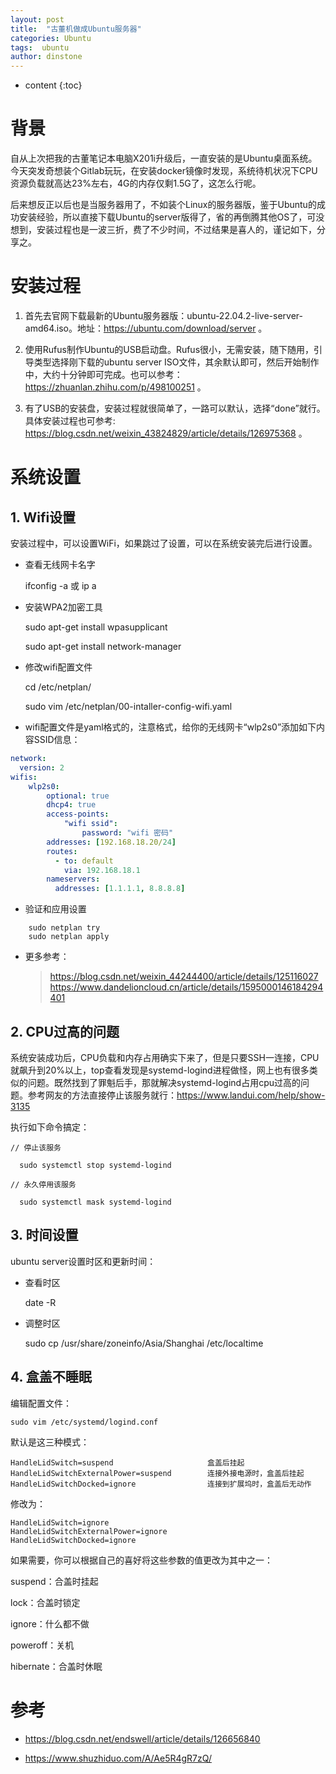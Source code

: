 ```yaml
---
layout: post
title:  "古董机做成Ubuntu服务器"
categories: Ubuntu
tags:  ubuntu
author: dinstone
---
```


* content
{:toc}

# 背景

自从上次把我的古董笔记本电脑X201i升级后，一直安装的是Ubuntu桌面系统。今天突发奇想装个Gitlab玩玩，在安装docker镜像时发现，系统待机状况下CPU资源负载就高达23%左右，4G的内存仅剩1.5G了，这怎么行呢。

后来想反正以后也是当服务器用了，不如装个Linux的服务器版，鉴于Ubuntu的成功安装经验，所以直接下载Ubuntu的server版得了，省的再倒腾其他OS了，可没想到，安装过程也是一波三折，费了不少时间，不过结果是喜人的，谨记如下，分享之。

# 安装过程

1. 首先去官网下载最新的Ubuntu服务器版：ubuntu-22.04.2-live-server-amd64.iso。地址：https://ubuntu.com/download/server 。

2. 使用Rufus制作Ubuntu的USB启动盘。Rufus很小，无需安装，随下随用，引导类型选择刚下载的ubuntu server ISO文件，其余默认即可，然后开始制作中，大约十分钟即可完成。也可以参考：https://zhuanlan.zhihu.com/p/498100251 。

3. 有了USB的安装盘，安装过程就很简单了，一路可以默认，选择“done”就行。具体安装过程也可参考: https://blog.csdn.net/weixin_43824829/article/details/126975368 。


# 系统设置

## 1. Wifi设置

安装过程中，可以设置WiFi，如果跳过了设置，可以在系统安装完后进行设置。

  * 查看无线网卡名字

    ifconfig -a 或 ip a

  * 安装WPA2加密工具
    
    sudo apt-get install wpasupplicant

    sudo apt-get install network-manager

  * 修改wifi配置文件

    cd /etc/netplan/
    
    sudo vim /etc/netplan/00-intaller-config-wifi.yaml

  * wifi配置文件是yaml格式的，注意格式，给你的无线网卡“wlp2s0”添加如下内容SSID信息：

  ```yaml
  network:
    version: 2
  wifis:
      wlp2s0:
          optional: true
          dhcp4: true
          access-points:
              "wifi ssid":
                  password: "wifi 密码"
          addresses: [192.168.18.20/24]
          routes:
            - to: default
              via: 192.168.18.1
          nameservers:
            addresses: [1.1.1.1, 8.8.8.8]
  ```

  * 验证和应用设置

```
    sudo netplan try
    sudo netplan apply
```

  * 更多参考：

    > https://blog.csdn.net/weixin_44244400/article/details/125116027
    > https://www.dandelioncloud.cn/article/details/1595000146184294401

## 2. CPU过高的问题

系统安装成功后，CPU负载和内存占用确实下来了，但是只要SSH一连接，CPU就飙升到20%以上，top查看发现是systemd-logind进程做怪，网上也有很多类似的问题。既然找到了罪魁后手，那就解决systemd-logind占用cpu过高的问题。参考网友的方法直接停止该服务就行：https://www.landui.com/help/show-3135 

执行如下命令搞定：

```
// 停止该服务

  sudo systemctl stop systemd-logind
  
// 永久停用该服务

  sudo systemctl mask systemd-logind
```

## 3. 时间设置

ubuntu server设置时区和更新时间：

  * 查看时区

    date -R

  * 调整时区
    
    sudo cp /usr/share/zoneinfo/Asia/Shanghai  /etc/localtime

## 4. 盒盖不睡眠

编辑配置文件：

```
sudo vim /etc/systemd/logind.conf
```

默认是这三种模式：

```
HandleLidSwitch=suspend                     盒盖后挂起
HandleLidSwitchExternalPower=suspend        连接外接电源时，盒盖后挂起
HandleLidSwitchDocked=ignore                连接到扩展坞时，盒盖后无动作
```

修改为：

```
HandleLidSwitch=ignore                 
HandleLidSwitchExternalPower=ignore
HandleLidSwitchDocked=ignore
```

如果需要，你可以根据自己的喜好将这些参数的值更改为其中之一：

​​suspend​​：合盖时挂起

​​lock​​：合盖时锁定

​​ignore​​：什么都不做

​​poweroff​​：关机

​​hibernate​​：合盖时休眠

# 参考

  * https://blog.csdn.net/endswell/article/details/126656840

  * https://www.shuzhiduo.com/A/Ae5R4gR7zQ/
